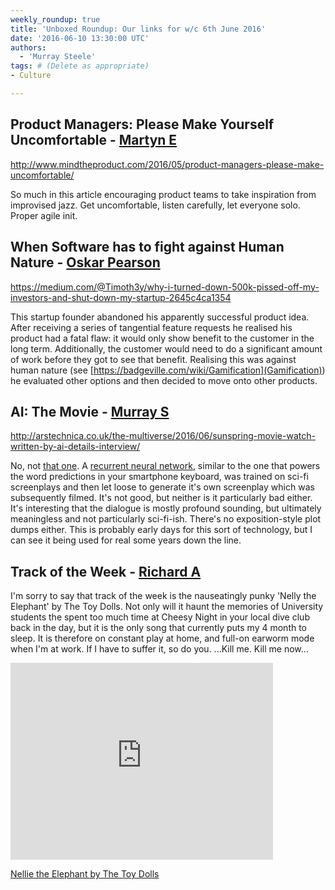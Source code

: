 ```yaml
---
weekly_roundup: true
title: 'Unboxed Roundup: Our links for w/c 6th June 2016'
date: '2016-06-10 13:30:00 UTC'
authors:
  - 'Murray Steele'
tags: # (Delete as appropriate)
- Culture

---
```


## Product Managers: Please Make Yourself Uncomfortable - [Martyn E](/people#martyn-evans)

http://www.mindtheproduct.com/2016/05/product-managers-please-make-uncomfortable/

So much in this article encouraging product teams to take inspiration from improvised jazz. Get uncomfortable, listen carefully, let everyone solo. Proper agile init.

## When Software has to fight against Human Nature - [Oskar Pearson](/people)

https://medium.com/@Timoth3y/why-i-turned-down-500k-pissed-off-my-investors-and-shut-down-my-startup-2645c4ca1354

This startup founder abandoned his apparently successful product idea. After receiving a series of tangential feature requests he realised his product had a fatal flaw: it would only show benefit to the customer in the long term. Additionally, the customer would need to do a significant amount of work before they got to see that benefit. Realising this was against human nature (see [https://badgeville.com/wiki/Gamification](Gamification)) he evaluated other options and then decided to move onto other products.

## AI: The Movie - [Murray S](/people#murray-steele)

http://arstechnica.co.uk/the-multiverse/2016/06/sunspring-movie-watch-written-by-ai-details-interview/

No, not [that one](http://www.imdb.com/title/tt0212720/).  A [recurrent neural network](https://en.wikipedia.org/wiki/Recurrent_neural_network), similar to the one that powers the word predictions in your smartphone keyboard, was trained on sci-fi screenplays and then let loose to generate it's own screenplay which was subsequently filmed.  It's not good, but neither is it particularly bad either.  It's interesting that the dialogue is mostly profound sounding, but ultimately meaningless and not particularly sci-fi-ish.  There's no exposition-style plot dumps either.  This is probably early days for this sort of technology, but I can see it being used for real some years down the line.

## Track of the Week - [Richard A](/people#richard-archer)

I'm sorry to say that track of the week is the nauseatingly punky 'Nelly the Elephant' by The Toy Dolls. Not only will it haunt the memories of University students the spent too much time at Cheesy Night in your local dive club back in the day, but it is the only song that currently puts my 4 month to sleep. It is therefore on constant play at home, and full-on earworm mode when I'm at work. If I have to suffer it, so do you.
...Kill me. Kill me now...

<iframe width="420" height="315" src="https://www.youtube.com/embed/eti21PVHXrg" frameborder="0" allowfullscreen></iframe>

[Nellie the Elephant by The Toy Dolls](https://www.youtube.com/watch?v=eti21PVHXrg)

